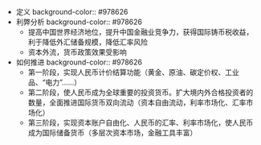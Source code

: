 - 定义
  background-color:: #978626
- 利弊分析
  background-color:: #978626
  * 提高中国世界经济地位，提升中国金融业竞争力，获得国际铸币税收益，利于降低外汇储备规模，降低汇率风险
  * 资本外流，货币政策效果受影响
- 如何推进
  background-color:: #978626
  * 第一阶段，实现人民币计价结算功能（黄金、原油、碳定价权、工业品、“电力”……）
  * 第二阶段，使人民币成为全球重要的投资货币。扩大境内外合格投资者的数量，全面推进国际货币双向流动（资本自由流动，利率市场化、汇率市场化）
  * 第三阶段，实现资本账户自由化、人民币的汇率、利率市场化，使人民币成为国际储备货币（多层次资本市场，金融工具丰富）